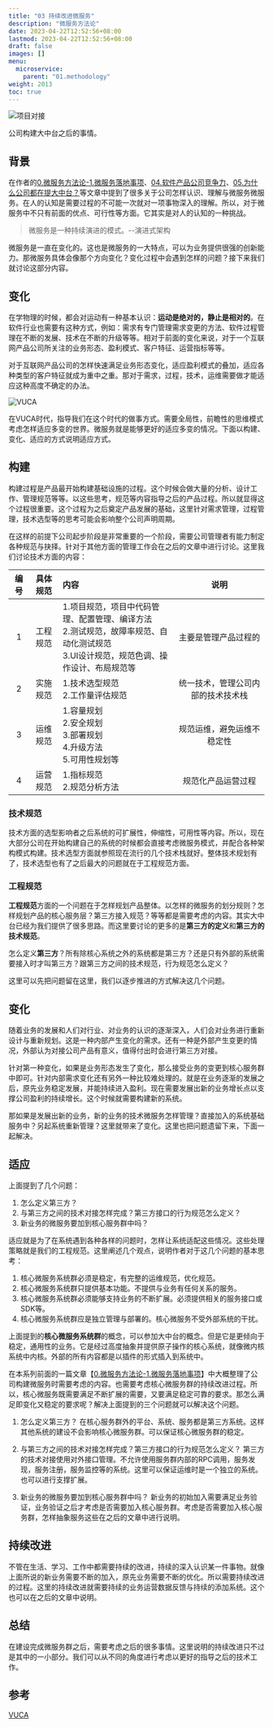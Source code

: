 ```yaml
---
title: "03 持续改进微服务"
description: "微服务方法论"
date: 2023-04-22T12:52:56+08:00
lastmod: 2023-04-22T12:52:56+08:00
draft: false
images: []
menu:
  microservice:
    parent: "01.methodology"
weight: 2013
toc: true
---
```


![项目对接](images/01-03-01.webp)

公司构建大中台之后的事情。

## 背景

在作者的[0.微服务方法论-1.微服务落地事项](https://www.jianshu.com/p/931c7959c3ac)、[04.软件产品公司竞争力](https://www.jianshu.com/p/20412befc3b1)、[05.为什么公司都在提大中台？](https://www.jianshu.com/p/83b6a24317b1)等文章中提到了很多关于公司怎样认识、理解与微服务微服务。在人的认知是需要过程的不可能一次就对一项事物深入的理解。所以，对于微服务中不只有前面的优点、可行性等方面。它其实是对人的认知的一种挑战。

> 微服务是一种持续演进的模式。--演进式架构

微服务是一直在变化的。这也是微服务的一大特点，可以为业务提供很强的创新能力。那微服务具体会像那个方向变化？变化过程中会遇到怎样的问题？接下来我们就讨论这部分内容。

## 变化

在学物理的时候，都会对运动有一种基本认识：**运动是绝对的，静止是相对的**。在软件行业也需要有这种方式，例如：需求有专门管理需求变更的方法、软件过程管理在不断的发展、技术在不断的升级等等。相对于前面的变化来说，对于一个互联网产品公司所关注的业务形态、盈利模式、客户特征、运营指标等等。

对于互联网产品公司的怎样快速满足业务形态变化，适应盈利模式的叠加，适应各种类型的客户特征就成为重中之重。那对于需求，过程，技术，运维需要做才能适应这种高度不确定的办法。

![VUCA](images/01-03-02.webp)

在VUCA时代，指导我们在这个时代的做事方式。需要全局性，前瞻性的思维模式考虑怎样适应多变的世界。微服务就是能够更好的适应多变的情况。下面以构建、变化、适应的方式说明适应方式。

## 构建
构建过程是产品最开始构建基础设施的过程。这个时候会做大量的分析、设计工作、管理规范等等。以这些思考，规范等内容指导之后的产品过程。所以就显得这个过程很重要。这个过程为之后奠定产品发展的基础，这里针对需求管理，过程管理，技术选型等的思考可能会影响整个公司声明周期。

在这样的前提下公司起步阶段是非常重要的一个阶段，需要公司管理者有能力制定各种规范与抉择。针对于其他方面的管理工作会在之后的文章中进行讨论。这里我们讨论技术方面的内容：

|编号|具体规范|内容|说明|
|:-:|:-:|:-|:-:|
|1|工程规范|1.项目规范，项目中代码管理、配置管理、编译方法<br>2.测试规范，故障率规范、自动化测试规范<br>3.UI设计规范，规范色调、操作设计、布局规范等|主要是管理产品过程的|
|2|实施规范|1.技术选型规范<br>2.工作量评估规范|统一技术，管理公司内部的技术技术栈|
|3|运维规范|1.容量规划<br>2.安全规划<br>3.部署规划<br>4.升级方法<br>5.可用性规划等|规范运维，避免运维不稳定性|
|4|运营规范|1.指标规范<br>2.规范分析方法|规范化产品运营过程|

### **技术规范**
技术方面的选型影响者之后系统的可扩展性，伸缩性，可用性等内容。所以，现在大部分公司在开始构建自己的系统的时候都会直接考虑微服务模式，并配合各种架构模式构建。技术选型方面就参照现在流行的几个技术栈就好。整体技术规划有了，技术选型也有了之后最大的问题就在于工程规范方面。

### **工程规范**
**工程规范**方面的一个问题在于怎样规划产品整体。以怎样的微服务的划分规则？怎样规划产品的核心服务层？第三方接入规范？等等都是需要考虑的内容。其实大中台已经为我们提供了很多思路。而这里要讨论的更多的是**第三方的定义**和**第三方的技术规范**。

  怎么定义**第三方**？所有除核心系统之外的系统都是第三方？还是只有外部的系统需要接入时才叫第三方？跟第三方之间的技术规范，行为规范怎么定义？

  这里可以先把问题留在这里，我们以逐步推进的方式解决这几个问题。

## 变化

随着业务的发展和人们对行业、对业务的认识的逐渐深入，人们会对业务进行重新设计与重新规划。这是一种内部产生变化的需求。还有一种是外部产生变更的情况，外部认为对接公司产品有意义，值得付出时会进行第三方对接。

针对第一种变化，如果是业务形态发生了变化，那么接受业务的变更到核心服务群中即可。针对内部需求变化还有另外一种比较难处理的。就是在业务逐渐的发展之后，原先业务稳定发展，并能持续进入盈利。现在需要发展出新的业务增长点以支撑公司盈利的持续增长。这个时候就需要构建新的系统。

那如果是发展出新的业务，新的业务的技术微服务怎样管理？直接加入的系统基础服务中？另起系统重新管理？这里就带来了变化。这里也把问题遗留下来，下面一起解决。

## 适应

上面提到了几个问题：
1. 怎么定义第三方？
2. 与第三方之间的技术对接怎样完成？第三方接口的行为规范怎么定义？
3. 新业务的微服务要加到核心服务群中吗？

适应就是为了在系统遇到各种各样的问题时，怎样让系统适配这些情况。这些处理策略就是我们的工程规范。这里阐述几个观点，说明作者对于这几个问题的基本思考：
1. 核心微服务系统群必须是稳定，有完整的运维规范，优化规范。
2. 核心微服务系统群只提供基本功能。不提供与业务有任何关系的服务。
3. 核心微服务系统群必须能够支持业务的不断扩展。必须提供相关的服务接口或SDK等。
4. 核心微服务系统群应是独立管理与部署的。核心微服务不受外部系统的干扰。

上面提到的**核心微服务系统群**的概念，可以参加大中台的概念。但是它是更倾向于稳定，通用性的业务。它是经过高度抽象并提供原子操作的核心系统，就像微内核系统中内核。外部的所有内容都是以插件的形式插入到系统中。

在本系列前面的一篇文章【[0.微服务方法论-1.微服务落地事项](https://www.jianshu.com/p/931c7959c3ac)】中大概整理了公司构建微服务时需要考虑的内容。也需要考虑核心微服务群的持续改进过程。所以，核心微服务既需要满足不断扩展的需要，又要满足稳定可靠的要求。那怎么满足即变化又稳定的要求呢？解决上面提到的三个问题就可以解决这个问题。

1. 怎么定义第三方？
  在核心服务群外的平台、系统、服务都是第三方系统。这样其他系统的建设不会影响核心微服务群。可以保证核心微服务群的稳定。

2. 与第三方之间的技术对接怎样完成？第三方接口的行为规范怎么定义？
  第三方的技术对接使用对外接口管理。不允许使用服务群内部的RPC调用，服务发现，服务注册，服务监控等的系统。这里可以保证运维时是一个独立的系统。也可以进行支撑扩展。

3. 新业务的微服务要加到核心服务群中吗？
  新业务的初始加入需要满足业务验证，业务验证之后才考虑是否需要加入核心服务群。考虑是否需要加入核心服务群，怎样抽象服务这些在之后的文章中进行说明。

## 持续改进
不管在生活、学习、工作中都需要持续的改进，持续的深入认识某一件事物。就像上面所说的新业务需要不断的加入，原先业务需要不断的优化。所以需要持续改进的过程。这里的持续改进就需要持续的业务运营数据反馈与持续的添加系统。这个也可以在之后的文章中说明。

## 总结

在建设完成微服务群之后，需要考虑之后的很多事情。这里说明的持续改进只不过是其中的一小部分。我们可以从不同的角度进行考虑以更好的指导之后的技术工作。

## 参考
[VUCA](https://wiki.mbalib.com/wiki/VUCA)
